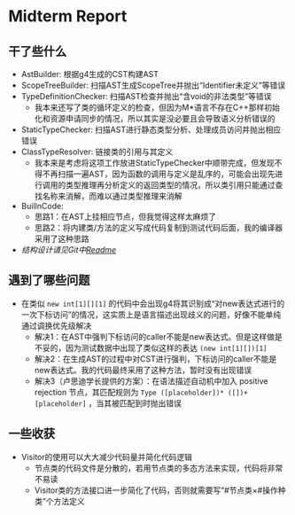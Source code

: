 # Midterm Report

## 干了些什么

- AstBuilder: 根据g4生成的CST构建AST
- ScopeTreeBuilder: 扫描AST生成ScopeTree并抛出“Identifier未定义”等错误
- TypeDefinitionChecker: 扫描AST检查并抛出“含void的非法类型”等错误
  - 我本来还写了类的循环定义的检查，但因为M*语言不存在C++那样初始化和资源申请同步的情况，所以其实是没必要且会导致语义分析错误的
- StaticTypeChecker: 扫描AST进行静态类型分析、处理成员访问并抛出相应错误
- ClassTypeResolver: 链接类的引用与其定义
  - 我本来是考虑将这项工作放进StaticTypeChecker中顺带完成，但发现不得不再扫描一遍AST，因为函数的调用与定义是乱序的，可能会出现先进行调用的类型推理再分析定义的返回类型的情况，所以类引用只能通过查找名称来消解，而难以通过类型推理来消解
- BuilInCode: 
  - 思路1：在AST上挂相应节点，但我觉得这样太麻烦了
  - 思路2：将内建类/方法的定义写成代码复制到测试代码后面，我的编译器采用了这种思路
- *结构设计请见Git中[Readme](https://github.com/xxxxxyt/compiler-lite)*

## 遇到了哪些问题

- 在类似 `new int[1][][1]` 的代码中会出现g4将其识别成“对new表达式进行的一次下标访问”的情况，这实质上是语言描述出现歧义的问题，好像不能单纯通过调换优先级解决
  - 解决1：在AST中强判下标访问的caller不能是new表达式。但是这样做是不妥的，因为测试数据中出现了类似这样的表达 `(new int[1][])[1]`
  - 解决2：在生成AST的过程中对CST进行强判，下标访问的caller不能是new表达式。我的代码最终采用了这种方法，暂时没有出现错误
  - 解决3（卢思迪学长提供的方案）：在语法描述自动机中加入 positive rejection 节点，其匹配规则为 `Type ([placeholder])* ([])+ [placeholder]` ，当其被匹配到时抛出错误

## 一些收获

- Visitor的使用可以大大减少代码量并简化代码逻辑
  - 节点类的代码文件是分散的，若用节点类的多态方法来实现，代码将非常不易读
  - Visitor类的方法接口进一步简化了代码，否则就需要写“#节点类×#操作种类”个方法定义

